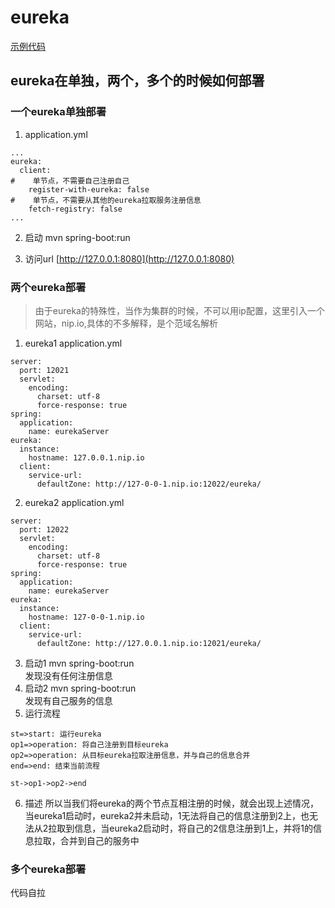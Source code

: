 # eureka
[示例代码](../../../example/eureka/)
## eureka在单独，两个，多个的时候如何部署
###  一个eureka单独部署
1. application.yml
```
...
eureka:
  client:
#    单节点，不需要自己注册自己
    register-with-eureka: false
#    单节点，不需要从其他的eureka拉取服务注册信息
    fetch-registry: false
...
```

2. 启动
mvn spring-boot:run

3. 访问url 
[http://127.0.0.1:8080](http://127.0.0.1:8080)

### 两个eureka部署
> 由于eureka的特殊性，当作为集群的时候，不可以用ip配置，这里引入一个网站，nip.io,具体的不多解释，是个范域名解析
1. eureka1 application.yml
```
server:
  port: 12021
  servlet:
    encoding:
      charset: utf-8
      force-response: true
spring:
  application:
    name: eurekaServer
eureka:
  instance:
    hostname: 127.0.0.1.nip.io
  client:
    service-url:
      defaultZone: http://127-0-0-1.nip.io:12022/eureka/
```
2. eureka2 application.yml
```
server:
  port: 12022
  servlet:
    encoding:
      charset: utf-8
      force-response: true
spring:
  application:
    name: eurekaServer
eureka:
  instance:
    hostname: 127-0-0-1.nip.io
  client:
    service-url:
      defaultZone: http://127.0.0.1.nip.io:12021/eureka/
```
3. 启动1
mvn spring-boot:run  
发现没有任何注册信息
4. 启动2
mvn spring-boot:run  
发现有自己服务的信息
5. 运行流程
```flow
st=>start: 运行eureka
op1=>operation: 将自己注册到目标eureka
op2=>operation: 从目标eureka拉取注册信息，并与自己的信息合并
end=>end: 结束当前流程

st->op1->op2->end

```
6. 描述
所以当我们将eureka的两个节点互相注册的时候，就会出现上述情况，当eureka1启动时，eureka2并未启动，1无法将自己的信息注册到2上，也无法从2拉取到信息，当eureka2启动时，将自己的2信息注册到1上，并将1的信息拉取，合并到自己的服务中

### 多个eureka部署

代码自拉
